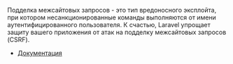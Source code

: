 Подделка межсайтовых запросов - это тип вредоносного эксплойта, 
при котором несанкционированные команды выполняются от имени аутентифицированного пользователя. 
К счастью, Laravel упрощает защиту вашего приложения от атак на подделку межсайтовых запросов (CSRF).

[//]: # "materials"

- [Документация](https://laravel.com/docs/10.x/csrf)

[//]: # "/materials"

